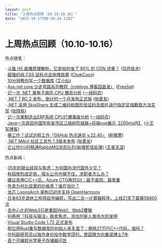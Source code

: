 ```yaml
---
layout: post
title: "上周热点回顾（10.10-10.16）"
date: "2022-10-17T09:34:24.120Z"
---
```

上周热点回顾（10.10-10.16）
===================

热点随笔：

· [斗鱼 H5 直播原理解析，它是如何省了 80% 的 CDN 流量？](https://www.cnblogs.com/oyuyue/archive/2022/10/10/16777638.html) ([羽月技术](https://www.cnblogs.com/oyuyue/))  
· [超强的纯 CSS 鼠标点击拖拽效果](https://www.cnblogs.com/coco1s/archive/2022/10/10/16774696.html) ([ChokCoco](https://www.cnblogs.com/coco1s/))  
· [10分钟教你写一个数据库](https://www.cnblogs.com/ilovejaney/archive/2022/10/13/16787328.html) ([艾小仙](https://www.cnblogs.com/ilovejaney/))  
· [Asp.net core 少走弯路系列教程（cnblogs 博客园首发）](https://www.cnblogs.com/FreeSql/archive/2022/10/11/16782488.html) ([FreeSql](https://www.cnblogs.com/FreeSql/))  
· [记一次 .NET 某电子病历 CPU 爆高分析](https://www.cnblogs.com/huangxincheng/archive/2022/10/12/16783304.html) ([一线码农](https://www.cnblogs.com/huangxincheng/))  
· [.NET 7 RC 2 发布，倒计时一个月发布正式版](https://www.cnblogs.com/shanyou/archive/2022/10/12/16783223.html) ([张善友](https://www.cnblogs.com/shanyou/))  
· [.NET 采用 SkiaSharp 生成二维码和图形验证码及图片进行指定区域截取方法实现](https://www.cnblogs.com/berkerdong/archive/2022/10/12/16779385.html) ([张晓栋](https://www.cnblogs.com/berkerdong/))  
· [记一次某制造业ERP系统 CPU打爆事故分析](https://www.cnblogs.com/huangxincheng/archive/2022/10/11/16778029.html) ([一线码农](https://www.cnblogs.com/huangxincheng/))  
· [Java一次返回中国所有省市区三级树形级联+前端vue展示【200ms内】](https://www.cnblogs.com/wang1221/archive/2022/10/13/16786924.html) ([小王写博客](https://www.cnblogs.com/wang1221/))  
· [换工作？试试远程工作「GitHub 热点速览 v.22.40」](https://www.cnblogs.com/xueweihan/archive/2022/10/10/16774359.html) ([削微寒](https://www.cnblogs.com/xueweihan/))  
· [.NET MAUI 社区工具包 1.3版本发布](https://www.cnblogs.com/shanyou/archive/2022/10/11/16779374.html) ([张善友](https://www.cnblogs.com/shanyou/))  
· [它让你1小时精通RabbitMQ消息队列(新增死信处理)](https://www.cnblogs.com/dotnet-college/archive/2022/10/12/16777992.html) ([王者天涯](https://www.cnblogs.com/dotnet-college/))

热点新闻：

· [35岁的就业歧视与焦虑：为何国内流行国外少见？](https://news.cnblogs.com/n/729551/)  
· [秋招惨烈成定局，猎头公司也撑不住，求职者怎么办？](https://news.cnblogs.com/n/729761/)  
· [建议弃用C/C++后，Azure CTO再怼Git：最不直观、最笨重](https://news.cnblogs.com/n/729707/)  
· [外卖为何比店里的价格贵？谁在加价？](https://news.cnblogs.com/n/729814/)  
· [龙芯 LoongArch 架构已初步支持 OpenHarmony](https://news.cnblogs.com/n/729529/)  
· [日本63岁退休工程师自学编程，写出二合一计算器程序，上线21天下载量56800次](https://news.cnblogs.com/n/729746/)  
· [去中心化的Web3只是重蹈Web1、Web2覆辙](https://news.cnblogs.com/n/729802/)  
· [别再用「科技与狠活」贩卖焦虑，添加剂是人类伟大的发明](https://news.cnblogs.com/n/729662/)  
· [Visual Studio Code 1.72 正式发布](https://news.cnblogs.com/n/729519/)  
· [那位用Rust重写数据库的创始人来复盘了：删除27万行C++代码，值吗？](https://news.cnblogs.com/n/729742/)  
· [华科副研究员以独作身份投中数学顶刊，曾因换方向重读博士7年](https://news.cnblogs.com/n/729686/)  
· [首个可编程光学量子存储器问世](https://news.cnblogs.com/n/729658/)